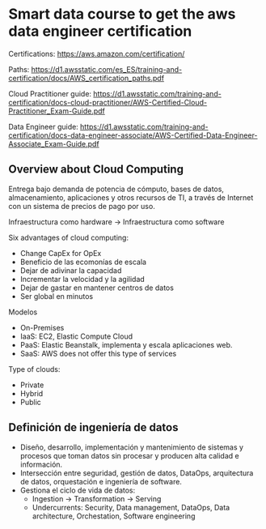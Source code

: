 # Smart data course to get the aws data engineer certification

Certifications: https://aws.amazon.com/certification/

Paths: https://d1.awsstatic.com/es_ES/training-and-certification/docs/AWS_certification_paths.pdf

Cloud Practitioner guide: https://d1.awsstatic.com/training-and-certification/docs-cloud-practitioner/AWS-Certified-Cloud-Practitioner_Exam-Guide.pdf

Data Engineer guide: https://d1.awsstatic.com/training-and-certification/docs-data-engineer-associate/AWS-Certified-Data-Engineer-Associate_Exam-Guide.pdf

## Overview about Cloud Computing

Entrega bajo demanda de potencia de cómputo, bases de datos, almacenamiento, aplicaciones y otros recursos de TI, a través de Internet con un sistema de precios de pago por uso.

Infraestructura como hardware -> Infraestructura como software

Six advantages of cloud computing:
* Change CapEx for OpEx
* Beneficio de las ecomonías de escala
* Dejar de adivinar la capacidad
* Incrementar la velocidad y la agilidad
* Dejar de gastar en mantener centros de datos
* Ser global en minutos

Modelos
* On-Premises
* IaaS: EC2, Elastic Compute Cloud
* PaaS: Elastic Beanstalk, implementa y escala aplicaciones web.
* SaaS: AWS does not offer this type of services

Type of clouds:
* Private
* Hybrid
* Public

## Definición de ingeniería de datos

* Diseño, desarrollo, implementación y mantenimiento de sistemas y procesos que toman datos sin procesar y producen alta calidad e información.
* Intersección entre seguridad, gestión de datos, DataOps, arquitectura de datos, orquestación e ingeniería de software.
* Gestiona el ciclo de vida de datos:
    * Ingestion -> Transformation -> Serving
    * Undercurrents: Security, Data management, DataOps, Data architecture, Orchestation, Software engineering